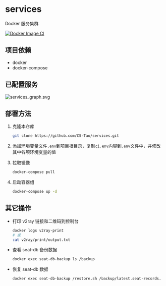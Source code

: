 # services

Docker 服务集群

[![Docker Image CI](https://github.com/CS-Tao/services/workflows/Docker%20Compose%20CI/badge.svg)](https://github.com/CS-Tao/services/actions)

## 项目依赖

- docker
- docker-compose

## 已配置服务

![services_graph.svg](https://home.cs-tao.cc/services/services_graph.svg)

## 部署方法

1. 克隆本仓库

    ```bash
    git clone https://github.com/CS-Tao/services.git
    ```

1. 添加环境变量文件`.env`到项目根目录，复制`ci.env`内容到`.env`文件中，并修改其中各项环境变量的值

1. 拉取镜像

    ```bash
    docker-compose pull
    ```

1. 启动容器组

    ```bash
    docker-compose up -d
    ```

## 其它操作

- 打印 v2ray 链接和二维码到控制台
    ```bash
    docker logs v2ray-print
    # 或
    cat v2ray/print/output.txt
    ```

- 查看 seat-db 备份数据
    ```bash
    docker exec seat-db-backup ls /backup
    ```

- 恢复 seat-db 数据
    ```bash
    docker exec seat-db-backup /restore.sh /backup/latest.seat-records.sql.gz
    ```
